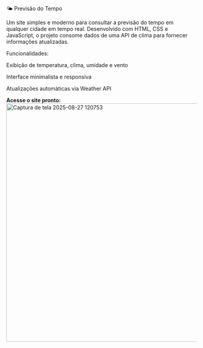 🌤️ Previsão do Tempo

Um site simples e moderno para consultar a previsão do tempo em qualquer cidade em tempo real. Desenvolvido com HTML, CSS e JavaScript, o projeto consome dados de uma API de clima para fornecer informações atualizadas.

Funcionalidades:

Exibição de temperatura, clima, umidade e vento

Interface minimalista e responsiva

Atualizações automáticas via Weather API


**Acesse o site pronto:**
<img width="1361" height="631" alt="Captura de tela 2025-08-27 120753" src="https://github.com/user-attachments/assets/b63081e5-03b8-4d78-bad1-da28bf2369b8" />
